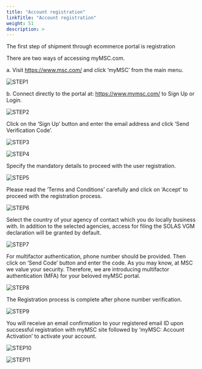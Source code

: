 ```yaml
---
title: "Account registration"
linkTitle: "Account registration"
weight: 51
description: >
---
```

The first step of shipment through ecommerce portal is registration

There are two ways of accessing myMSC.com.

a. Visit https://www.msc.com/ and click ‘myMSC’ from the main menu.

![STEP1](/images/myMSC_COM_REGISTRATION/STEP1.png#center)

b.	Connect directly to the portal at: https://www.mymsc.com/ to Sign Up or Login.

![STEP2](/images/myMSC_COM_REGISTRATION/STEP2.png#center)

Click on the ‘Sign Up’ button and enter the email address and click ‘Send Verification Code’.

![STEP3](/images/myMSC_COM_REGISTRATION/STEP3.png#center)

![STEP4](/images/myMSC_COM_REGISTRATION/STEP4.png#center)

Specify the mandatory details to proceed with the user registration.

![STEP5](/images/myMSC_COM_REGISTRATION/STEP5.png#center)

Please read the ‘Terms and Conditions’ carefully and click on ‘Accept’ to proceed with the registration process.

![STEP6](/images/myMSC_COM_REGISTRATION/STEP6.png#center)

Select the country of your agency of contact which you do locally business with. In addition to the selected
 agencies, access for filing the SOLAS VGM declaration will be granted by default.

![STEP7](/images/myMSC_COM_REGISTRATION/STEP7.png#center)

For multifactor authentication, phone number should be provided. Then click on ‘Send Code’ button and enter the code.
As you may know, at MSC we value your security. Therefore, we are introducing multifactor authentication (MFA) for your beloved myMSC portal.

![STEP8](/images/myMSC_COM_REGISTRATION/STEP8.png#center)

The Registration process is complete after phone number verification.

![STEP9](/images/myMSC_COM_REGISTRATION/STEP9.png#center)

You will receive an email confirmation to your registered email ID upon successful registration with myMSC site followed by ‘myMSC: Account Activation’ to activate your account.

![STEP10](/images/myMSC_COM_REGISTRATION/STEP10.png#center)

![STEP11](/images/myMSC_COM_REGISTRATION/STEP11.png#center)

